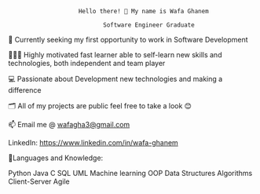 
                        Hello there! 👋 My name is Wafa Ghanem

                               Software Engineer Graduate




🔎 Currently seeking my first opportunity to work in Software Development

🙋🏽‍♂️ Highly motivated fast learner able to self-learn new skills and technologies, both independent and team player

💻 Passionate about Development new technologies and making a difference

🗂️ All of my projects are public feel free to take a look 😊

📫 Email me @ wafagha3@gmail.com



LinkedIn:
https://www.linkedin.com/in/wafa-ghanem

🧰Languages and Knowledge:

Python Java C SQL UML Machine learning OOP Data Structures Algorithms Client-Server Agile 
